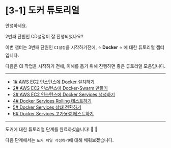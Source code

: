 # [3-1] 도커 튜토리얼

안녕하세요.

2번째 단원인 CD설정이 잘 진행되었나요?

이번 챕터는 3번째 단원인 `CI설정`을 시작하기전에, :star: **Docker** :star: 에 대한 튜토리얼 챕터입니다.

다음은 CI 작업을 시작하기 전에, 이해를 돕기 위해 진행하면 좋은 튜토리얼 모음입니다.

---

- [1# AWS EC2 인스턴스에 Docker 설치하기](https://megazonedsg.github.io/1-Make-Docker/)
- [2# AWS EC2 인스턴스에 Docker-Swarm 만들기](https://megazonedsg.github.io/2-Make-Swarm/)
- [3# AWS EC2 인스턴스에 Docker Services 생성하기](https://megazonedsg.github.io/3-Make-Service/)
- [4# Docker Services Rolling 테스트하기](https://megazonedsg.github.io/4-Rolling-Test/)
- [5# Docker Services 상태 전환하기](https://megazonedsg.github.io/5-Service-Transform/)
- [6# Docker Services 고가용성 테스트하기](https://megazonedsg.github.io/6-Service-HA/)

---

도커에 대한 튜토리얼 단계를 완료하셨습니다! :clap: :clap:

다음 단계에서는 `도커 파일 작성하기`에 대해 배워보겠습니다.
